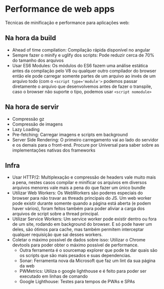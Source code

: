 # Performance de web apps

Técnicas de minificação e performance para aplicações web:

## Na hora da build

- Ahead of time compilation: Compilação rápida disponível no angular
- Sempre fazer o minify e uglify dos scripts: Pode reduzir cerca de 70% do tamanho dos arquivos
- Usar ES6 Modules: Os módulos do ES6 fazem uma análise estática antes da compilação pelo V8 ou qualquer outro compilador do browser então ele pode
  carregar somente partes de um arquivo ao invés de um arquivo todo (com o `<script type='module'>` podemos passar diretamente o arquivo que
  desenvolvemos antes de fazer o transpile, caso o browser não suporte o tipo, podemos usar `<script nomodule>`

## Na hora de servir

- Compressão gz
- Compressão de imagens
- Lazy Loading
- Pre-fetching: Carregar imagens e scripts em background
- Server Side Rendering: O primeiro carregamento vai ao lado do servidor e os demais para o front-end. Procure por <framework> Universal para saber
  sobre as implementações nativas dos frameworks

## Infra

- Usar HTTP/2: Multiplexação e compressão de headers vale muito mais a pena, nestes casos compilar e minificar os arquivos em diversos arquivos
  menores vale mais a pena do que fazer um único bundle
- Utilizar Web Workers: Os WebWorkers são poderes especiais do browser para não travar as threads principais do JS. Um web worker pode existir durante
  somente quando a página está aberta (e podem haver vários), foram feitos também para poder aliviar a carga dos arquivos de script sobre a thread
  principal.
- Utilizar Service Workers: Um service worker pode existir dentro ou fora de  um site, rodando em background do browser. E só pode haver um deles, são
  ótimos para cache, mas também permitem interceptar qualquer requisição que sai desses workers.
- Coletar o máximo possível de dados sobre isso: Utilizar o Chrome devtools para poder obter o máximo possível de performance.
  - Outra ferramenta é o sourcemap explorer que pode te dar quais são os scripts que são mais pesados e suas dependencias.
  - Sonar: Ferramenta nova da Microsoft que faz um lint da sua página da web
  - PWMetrics: Utiliza o google lighthouse e é feito para poder ser executado em linhas de comando
  - Google Lighthouse: Testes para tempos de PWAs e SPAs
